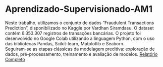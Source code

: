 # Aprendizado-Supervisionado-AM1
Neste trabalho, utilizamos o conjunto de dados “Fraudulent Transactions Prediction”, disponibilizado no Kaggle por Vardhan Siramdasu. O dataset contém 6.353.307 registros de transações bancárias.
O projeto foi desenvolvido no Google Colab utilizando a linguagem Python, com o uso das bibliotecas Pandas, Scikit-learn, Matplotlib e Seaborn.  
Seguiram-se as etapas clássicas da modelagem preditiva: exploração de dados, pré-processamento, treinamento e avaliação de modelos.
[Relatório Completo](Relatório_de_AM1__Trabalho_1.pdf)
